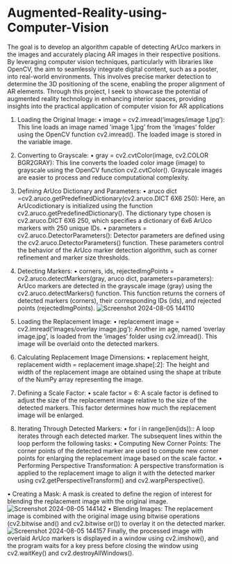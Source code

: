 # Augmented-Reality-using-Computer-Vision
The goal is to develop an algorithm capable of detecting ArUco markers in the images and accurately placing AR images in their respective positions. By leveraging computer vision techniques, particularly with libraries like OpenCV, the aim to seamlessly integrate digital content, such as a poster, into real-world environments. This involves precise marker detection to determine the 3D positioning of the scene, enabling the proper alignment of AR elements. Through this project, I seek to showcase the potential of augmented reality technology in enhancing interior spaces, providing insights into the practical application of computer vision for AR applications

1. Loading the Original Image: • image = cv2.imread(‘images/image 1.jpg’): This line loads an image named ’image 1.jpg’ from the ’images’ folder using the OpenCV function cv2.imread(). The loaded image is stored in the variable image.

2. Converting to Grayscale: • gray = cv2.cvtColor(image, cv2.COLOR BGR2GRAY): This line converts the loaded color image (image) to grayscale using the OpenCV function cv2.cvtColor(). Grayscale images are easier to process and reduce computational complexity.

3. Defining ArUco Dictionary and Parameters: • aruco dict =cv2.aruco.getPredefinedDictionary(cv2.aruco.DICT 6X6 250): Here, an ArUcodictionary is initialized using the function cv2.aruco.getPredefinedDictionary(). The dictionary type chosen is cv2.aruco.DICT 6X6 250, which specifies a dictionary of 6x6 ArUco markers with 250 unique IDs. • parameters = cv2.aruco.DetectorParameters(): Detector parameters are defined using the cv2.aruco.DetectorParameters() function. These parameters control the behavior of the ArUco marker detection algorithm, such as corner refinement and marker size thresholds.

4. Detecting Markers: • corners, ids, rejectedImgPoints = cv2.aruco.detectMarkers(gray, aruco dict, parameters=parameters): ArUco markers are detected in the grayscale image (gray) using the cv2.aruco.detectMarkers() function. This function returns the corners of detected markers (corners), their corresponding IDs (ids), and rejected points (rejectedImgPoints).
![Screenshot 2024-08-05 144110](https://github.com/user-attachments/assets/ed49b6e1-99e8-4291-b0a7-0e1a29add78b)
5. Loading the Replacement Image: • replacement image = cv2.imread(‘images/overlay image.jpg’): Another im age, named ‘overlay image.jpg’, is loaded from the ’images’ folder using cv2.imread(). This image will be overlaid onto the detected markers.

6. Calculating Replacement Image Dimensions: • replacement height, replacement width = replacement image.shape[:2]: The height and width of the replacement image are obtained using the shape at tribute of the NumPy array representing the image.

7. Defining a Scale Factor: • scale factor = 6: A scale factor is defined to adjust the size of the replacement image relative to the size of the detected markers. This factor determines how much the replacement image will be enlarged.

8. Iterating Through Detected Markers: • for i in range(len(ids)):: A loop iterates through each detected marker. The subsequent lines within the loop perform the following tasks: • Computing New Corner Points: The corner points of the detected marker are used to compute new corner points for enlarging the replacement image based on the scale factor.
• Performing Perspective Transformation: A perspective transformation is applied to the replacement image to align it with the detected marker using cv2.getPerspectiveTransform() and cv2.warpPerspective().

• Creating a Mask: A mask is created to define the region of interest for blending the replacement image with the original image.
![Screenshot 2024-08-05 144142](https://github.com/user-attachments/assets/5cd0c782-cf4c-40bb-b981-4b2ea640b06f)
• Blending Images: The replacement image is combined with the original image using bitwise operations (cv2.bitwise and() and cv2.bitwise or()) to overlay it on the detected marker.
![Screenshot 2024-08-05 144157](https://github.com/user-attachments/assets/a0851fb3-6065-4f2a-8ad4-15bfecc4b238)
Finally, the processed image with overlaid ArUco markers is displayed in a window using cv2.imshow(), and the program waits for a key press before closing the window using cv2.waitKey() and cv2.destroyAllWindows().
